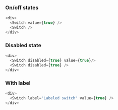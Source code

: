 ### On/off states
```js
<div>
  <Switch value={true} />
  <Switch />
</div>
```

### Disabled state
```js
<div>
  <Switch disabled={true} value={true}/>
  <Switch disabled={true} />
</div>
```

### With label
```js
<div>
  <Switch label="Labeled switch" value={true} />
</div>
```
